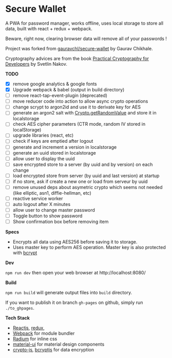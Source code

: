 # Secure Wallet

A PWA for password manager, works offline, uses local storage to store all data, built with react + redux + webpack.

Beware, right now, clearing browser data will remove all of your passwords !

Project was forked from [gauravchl/secure-wallet](https://github.com/gauravchl/secure-wallet) by Gaurav Chikhale.

Cryptography advices are from the book [Practical Cryptography for Developers](https://cryptobook.nakov.com/) by Svetlin Nakov.

**TODO**

- [x] remove google analytics & google fonts
- [x] Upgrade webpack & babel (output in build directory)
- [ ] remove react-tap-event-plugin (deprecated)
- [ ] move reducer code into action to allow async crypto operations
- [ ] change scrypt to argon2id and use it to derivate key for AES
- [ ] generate an argon2 salt with [Crypto.getRandomValue](https://developer.mozilla.org/en-US/docs/Web/API/Crypto/getRandomValues) and store it in localstorage
- [ ] check AES cipher parameters (CTR mode, random IV stored in localStorage)
- [ ] upgrade libraries (react, etc)
- [ ] check if keys are emptied after logout
- [ ] generate and increment a version in localstorage
- [ ] generate an uuid stored in localstorage
- [ ] allow user to display the uuid
- [ ] save encrypted store to a server (by uuid and by version) on each change
- [ ] load encrypted store from server (by uuid and last version) at startup
- [ ] if no store, ask if create a new one or load from serveur by uuid
- [ ] remove unused deps about asymetric crypto which seems not needed (like elliptic, asn1, diffie-hellman, etc)
- [ ] reactive service worker
- [ ] auto logout after X minutes
- [ ] allow user to change master password
- [ ] Toggle button to show password
- [ ] Show confirmation box before removing item

**Specs**

- Encrypts all data using AES256 before saving it to storage.
- Uses master key to perform AES operation. Master key is also protected with [bcrypt](https://en.wikipedia.org/wiki/Bcrypt)

**Dev**

`npm run dev`
then open your web browser at http://localhost:8080/

**Build**

`npm run build` will generate output files into `build` directory.

If you want to publish it on branch `gh-pages` on github, simply run `./to_ghpages`.

**Tech Stack**

- [Reactjs](https://facebook.github.io/react/), [redux](http://redux.js.org/),
- [Webpack](https://webpack.js.org/) for module bundler
- [Radium](http://formidable.com/open-source/radium/) for inline css
- [material-ui](http://www.material-ui.com/) for material design components
- [crypto-js](https://github.com/brix/crypto-js), [bcryptjs](https://github.com/dcodeIO/bcrypt.js) for data encryption
